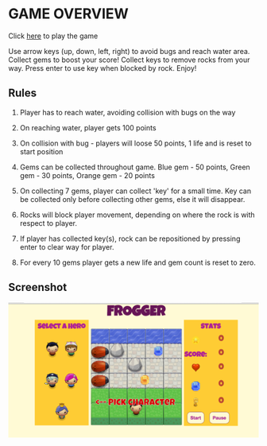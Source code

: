 GAME OVERVIEW
=================

Click [here](http://lakshmivvnair.github.io/frontend-nanodegree-arcade-game/) to play the game 

Use arrow keys (up, down, left, right) to avoid bugs and reach water area. 
Collect gems to boost your score! Collect keys to remove rocks from your way. Press enter to use key when blocked by rock. Enjoy! 


Rules
------------

1. Player has to reach water, avoiding collision with bugs on the way

2. On reaching water, player gets 100 points

3. On collision with bug - players will loose 50 points, 1 life and is reset to start position

4. Gems can be collected throughout game. Blue gem - 50 points, Green gem - 30 points, Orange gem - 20 points

5. On collecting 7 gems, player can collect 'key' for a small time. Key can be collected only before collecting other gems, else it will disappear.

6. Rocks will block player movement, depending on where the rock is with respect to player.

7. If player has collected key(s), rock can be repositioned by pressing enter to clear way for player.

8. For every 10 gems player gets a new life and gem count is reset to zero.

Screenshot
------------
![Game Screenshot](/images/screenshot.png?raw=true "Game Preview")
